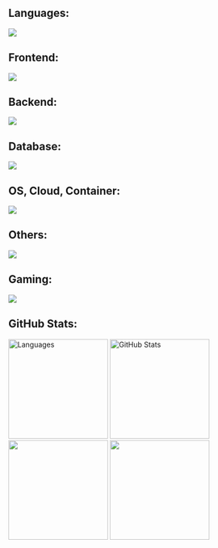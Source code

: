 
<div id="badges">

## Languages:
<p>
  <a href="https://skillicons.dev">
   <img src="https://skillicons.dev/icons?i=javascript,typescript,rust,go,python"/>
  </a>
</p>

## Frontend:
<p>
  <a href="https://skillicons.dev">
   <img src="https://skillicons.dev/icons?i=nextjs,react,tailwind,vite"/>
  </a>
</p>

## Backend:
<p>
  <a href="https://skillicons.dev">
   <img src="https://skillicons.dev/icons?i=nodejs,express,bun"/>
  </a>
</p>

## Database:
<p>
  <a href="https://skillicons.dev">
   <img src="https://skillicons.dev/icons?i=redis,mongodb,mysql,postgres"/>
  </a>
</p>


## OS, Cloud, Container:
<p>
  <a href="https://skillicons.dev">
   <img src="https://skillicons.dev/icons?i=aws,arch,debian,linux,docker,kubernetes"/>
  </a>
</p>

## Others:
<p>
  <a href="https://skillicons.dev">
   <img src="https://skillicons.dev/icons?i=rabbitmq,grafana,vim"/>
  </a>
</p>

## Gaming:
<p>
  <a href="https://skillicons.dev">
   <img src="https://skillicons.dev/icons?i=haxe,haxeflixel"/>
  </a>
</p>


</div>

## GitHub Stats:
<div style="display: flex;">
    <div style="margin-right: 10px;">
        <img src="https://github-readme-stats.vercel.app/api/top-langs/?username=vamseekm&layout=compact&theme=highcontrast" alt="Languages" style="height: 197px;">
        <img src="https://github-readme-stats.vercel.app/api?username=vamseekm&show_icons=true&theme=highcontrast" alt="GitHub Stats" style="height: 197px;">
        <img src="https://github-readme-stats.vercel.app/api?username=vamseekm&theme=blueberry&count_private=true&hide_border=true&line_height=20)" style="height: 197px;">
        <img src="https://github-readme-stats.vercel.app/api/top-langs/?username=vamseekm&layout=compact&theme=blueberry&count_private=true&hide_border=true)" style="height: 197px;">
    </div>
</div>
